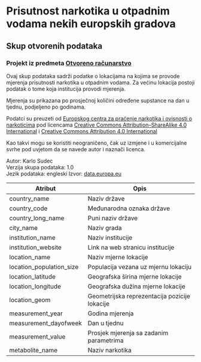 
# Prisutnost narkotika u otpadnim vodama nekih europskih gradova
## Skup otvorenih podataka

### Projekt iz predmeta [Otvoreno računarstvo](https://www.fer.unizg.hr/predmet/or)

Ovaj skup podataka sadrži podatke o lokacijama na kojima se provode mjerenja prisutnosti narkotika u otpadnim vodama.
Za većinu lokacija postoji podatak o tome koja institucija provodi mjerenja.

Mjerenja su prikazana po prosječnoj količini određene supstance na dan u tjednu, podjeljeno po godinama.

Podatci su preuzeti od [Europskog centra za praćenje narkotika i ovisnosti o narkoticima](https://www.emcdda.europa.eu/)
pod licencama [Creative Commons Attribution–ShareAlike 4.0 International](https://creativecommons.org/licenses/by-sa/4.0/deed.hr) i [Creative Commons Attribution 4.0 International](https://creativecommons.org/licenses/by/4.0/deed.hr)

Kao takvi mogu se koristiti neograničeno, čak uz izmjene i u komercijalne svrhe pod uvjetom da se navede autor i naznači licenca.

Autor: Karlo Sudec  
Verzija skupa podataka: 1.0  
Jezik podataka: engleski
Izvor: [data.europa.eu](https://data.europa.eu/data/datasets/drugs-in-municipal-wastewater-in-selected-european-cities?locale=en)

| Atribut | Opis |
| --- | --- |
| country_name | Naziv države |
| country_code | Međunarodna oznaka države |
| country_long_name | Puni naziv države |
| city_name | Naziv grada |
| institution_name | Naziv institucije |
| institution_website | Link na web stranicu institucije |
| location_name | Naziv mjerne lokacije |
| location_population_size | Populacija vezana uz mjernu lokaciju |
| location_latitude | Geografska širina mjerne lokacije |
| location_longitude | Geografska dužina mjerne lokacije |
| location_geom | Geometrijska reprezentacija pozicije lokacije |
| measurement_year | Godina mjerenja |
| measurement_dayofweek | Dan u tjednu |
| measurement_value | Prosjek mjerenja sa zadanim parametrima |
| metabolite_name | Naziv narkotika |
